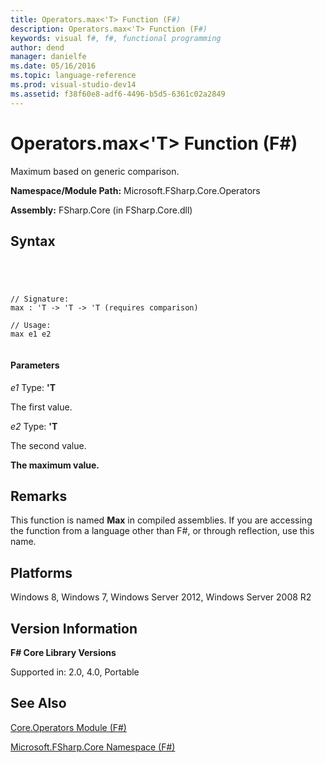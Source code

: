```yaml
---
title: Operators.max<'T> Function (F#)
description: Operators.max<'T> Function (F#)
keywords: visual f#, f#, functional programming
author: dend
manager: danielfe
ms.date: 05/16/2016
ms.topic: language-reference
ms.prod: visual-studio-dev14
ms.assetid: f38f60e8-adf6-4496-b5d5-6361c02a2849 
---
```


# Operators.max<'T> Function (F#)

Maximum based on generic comparison.

**Namespace/Module Path:** Microsoft.FSharp.Core.Operators

**Assembly:** FSharp.Core (in FSharp.Core.dll)


## Syntax



```




// Signature:
max : 'T -> 'T -> 'T (requires comparison)

// Usage:
max e1 e2


```





#### Parameters
*e1*
Type: **'T**


The first value.


*e2*
Type: **'T**


The second value.



**The maximum value.**
## Remarks
This function is named **Max** in compiled assemblies. If you are accessing the function from a language other than F#, or through reflection, use this name.


## Platforms
Windows 8, Windows 7, Windows Server 2012, Windows Server 2008 R2


## Version Information
**F# Core Library Versions**

Supported in: 2.0, 4.0, Portable




## See Also
[Core.Operators Module &#40;F&#35;&#41;](Core.Operators-Module-%5BFSharp%5D.md)

[Microsoft.FSharp.Core Namespace &#40;F&#35;&#41;](Microsoft.FSharp.Core-Namespace-%5BFSharp%5D.md)

